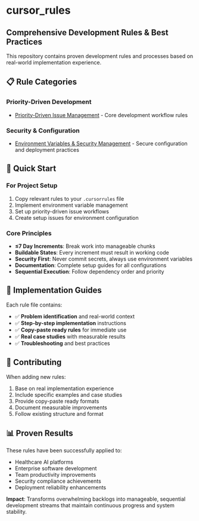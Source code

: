 # cursor_rules

## Comprehensive Development Rules & Best Practices

This repository contains proven development rules and processes based on real-world implementation experience.

## 📋 Rule Categories

### **Priority-Driven Development**
- [Priority-Driven Issue Management](priority-driven-issue-management.md) - Core development workflow rules

### **Security & Configuration**
- [Environment Variables & Security Management](environment-variables-management.md) - Secure configuration and deployment practices

## 🚀 Quick Start

### For Project Setup
1. Copy relevant rules to your `.cursorrules` file
2. Implement environment variable management
3. Set up priority-driven issue workflows
4. Create setup issues for environment configuration

### Core Principles
- **≤7 Day Increments**: Break work into manageable chunks
- **Buildable States**: Every increment must result in working code
- **Security First**: Never commit secrets, always use environment variables
- **Documentation**: Complete setup guides for all configurations
- **Sequential Execution**: Follow dependency order and priority

## 📖 Implementation Guides

Each rule file contains:
- ✅ **Problem identification** and real-world context
- ✅ **Step-by-step implementation** instructions
- ✅ **Copy-paste ready rules** for immediate use
- ✅ **Real case studies** with measurable results
- ✅ **Troubleshooting** and best practices

## 🔧 Contributing

When adding new rules:
1. Base on real implementation experience
2. Include specific examples and case studies
3. Provide copy-paste ready formats
4. Document measurable improvements
5. Follow existing structure and format

## 📊 Proven Results

These rules have been successfully applied to:
- Healthcare AI platforms
- Enterprise software development
- Team productivity improvements
- Security compliance achievements
- Deployment reliability enhancements

**Impact**: Transforms overwhelming backlogs into manageable, sequential development streams that maintain continuous progress and system stability.